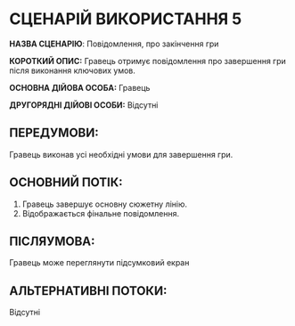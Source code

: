 # СЦЕНАРІЙ ВИКОРИСТАННЯ 5

**НАЗВА СЦЕНАРІЮ**:	Повідомлення, про закінчення гри

**КОРОТКИЙ ОПИС:** Гравець отримує повідомлення про завершення гри після виконання ключових умов.

**ОСНОВНА ДІЙОВА ОСОБА:** Гравець

**ДРУГОРЯДНІ ДІЙОВІ ОСОБИ:** Відсутні

## ПЕРЕДУМОВИ:

Гравець виконав усі необхідні умови для завершення гри.

## ОСНОВНИЙ ПОТІК:
1.	Гравець завершує основну сюжетну лінію.
2.	Відображається фінальне повідомлення.

## ПІСЛЯУМОВА:

Гравець може переглянути підсумковий екран

## АЛЬТЕРНАТИВНІ ПОТОКИ:
Відсутні

